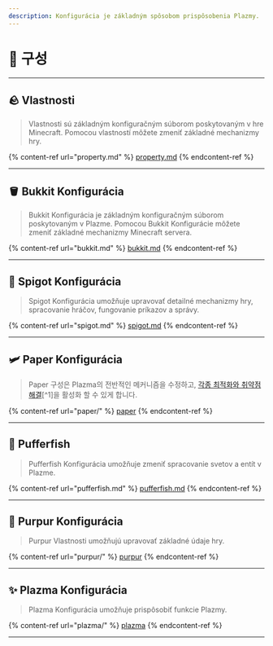 ```yaml
---
description: Konfigurácia je základným spôsobom prispôsobenia Plazmy.
---
```


# 🧾 구성

***

## 🪨 Vlastnosti <a href="#id-1" id="id-1"></a>

> Vlastnosti sú základným konfiguračným súborom poskytovaným v hre Minecraft. Pomocou vlastností môžete zmeniť základné mechanizmy hry.

{% content-ref url="property.md" %}
[property.md](property.md)
{% endcontent-ref %}

***

## 🪣 Bukkit Konfigurácia <a href="#id-2" id="id-2"></a>

> Bukkit Konfigurácia je základným konfiguračným súborom poskytovaným v Plazme. Pomocou Bukkit Konfigurácie môžete zmeniť základné mechanizmy Minecraft servera.

{% content-ref url="bukkit.md" %}
[bukkit.md](bukkit.md)
{% endcontent-ref %}

***

## 🚰 Spigot Konfigurácia <a href="#id-3" id="id-3"></a>

> Spigot Konfigurácia umožňuje upravovať detailné mechanizmy hry, spracovanie hráčov, fungovanie príkazov a správy.

{% content-ref url="spigot.md" %}
[spigot.md](spigot.md)
{% endcontent-ref %}

***

## 🛩️ Paper Konfigurácia <a href="#id-4" id="id-4"></a>

> Paper 구성은 Plazma의 전반적인 메커니즘을 수정하고, [각종 최적화와 취약점 해결](./#user-content-fn-1)\[^1]을 활성화 할 수 있게 합니다.

{% content-ref url="paper/" %}
[paper](paper/)
{% endcontent-ref %}

***

## 🐡 Pufferfish <a href="#id-6" id="id-6"></a>

> Pufferfish Konfigurácia umožňuje zmeniť spracovanie svetov a entít v Plazme.

{% content-ref url="pufferfish.md" %}
[pufferfish.md](pufferfish.md)
{% endcontent-ref %}

***

## 🦑 Purpur Konfigurácia <a href="#id-7" id="id-7"></a>

> Purpur Vlastnosti umožňujú upravovať základné údaje hry.

{% content-ref url="purpur/" %}
[purpur](purpur/)
{% endcontent-ref %}

***

## ✨ Plazma Konfigurácia <a href="#id-8" id="id-8"></a>

> Plazma Konfigurácia umožňuje prispôsobiť funkcie Plazmy.

{% content-ref url="plazma/" %}
[plazma](plazma/)
{% endcontent-ref %}

***
